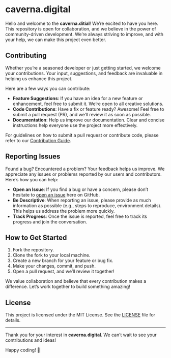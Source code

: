 # caverna.digital

Hello and welcome to the **caverna.ditial**! We’re excited to have you here. This repository is open for collaboration, and we believe in the power of community-driven development. We’re always striving to improve, and with your help, we can make this project even better.

## Contributing

Whether you’re a seasoned developer or just getting started, we welcome your contributions. Your input, suggestions, and feedback are invaluable in helping us enhance this project.

Here are a few ways you can contribute:

- **Feature Suggestions**: If you have an idea for a new feature or enhancement, feel free to submit it. We’re open to all creative solutions.
- **Code Contributions**: Have a fix or feature ready? Awesome! Feel free to submit a pull request (PR), and we’ll review it as soon as possible.
- **Documentation**: Help us improve our documentation. Clear and concise instructions help everyone use the project more effectively.
  
For guidelines on how to submit a pull request or contribute code, please refer to our [Contribution Guide](CONTRIBUTING.md).

## Reporting Issues

Found a bug? Encountered a problem? Your feedback helps us improve. We appreciate any issues or problems reported by our users and contributors. Here’s how you can help:

- **Open an Issue**: If you find a bug or have a concern, please don’t hesitate to [open an issue](https://github.com/caverna.digital/issues) here on GitHub. 
- **Be Descriptive**: When reporting an issue, please provide as much information as possible (e.g., steps to reproduce, environment details). This helps us address the problem more quickly.
- **Track Progress**: Once the issue is reported, feel free to track its progress and join the conversation.

## How to Get Started

1. Fork the repository.
2. Clone the fork to your local machine.
3. Create a new branch for your feature or bug fix.
4. Make your changes, commit, and push.
5. Open a pull request, and we’ll review it together!

We value collaboration and believe that every contribution makes a difference. Let’s work together to build something amazing!

## License

This project is licensed under the MIT License. See the [LICENSE](LICENSE) file for details.

---

Thank you for your interest in **caverna.digital**. We can’t wait to see your contributions and ideas!

Happy coding! 🚀
